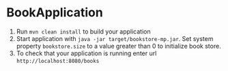 # BookApplication

1. Run `mvn clean install` to build your application
2. Start application with `java -jar target/bookstore-mp.jar`. Set system property `bookstore.size` to a value 
greater than 0 to initialize book store.
3. To check that your application is running enter url `http://localhost:8080/books`

